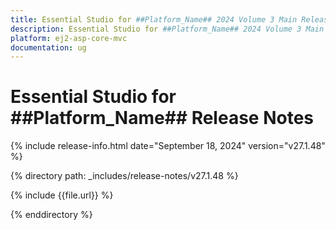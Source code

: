 ```yaml
---
title: Essential Studio for ##Platform_Name## 2024 Volume 3 Main Release Release Notes  
description: Essential Studio for ##Platform_Name## 2024 Volume 3 Main Release Release Notes  
platform: ej2-asp-core-mvc
documentation: ug
---
```


# Essential Studio for ##Platform_Name##  Release Notes  

{% include release-info.html date="September 18, 2024"  version="v27.1.48" %}

{% directory path: _includes/release-notes/v27.1.48 %}

{% include {{file.url}} %}

{% enddirectory %}